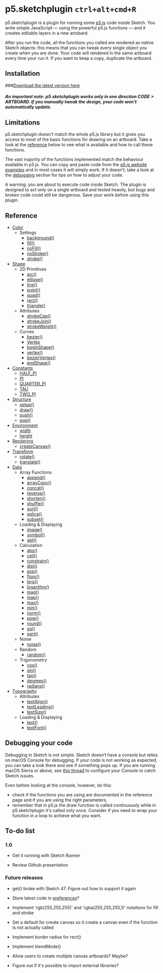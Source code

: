 # p5.sketchplugin `ctrl+alt+cmd+R`

p5.sketchplugin is a plugin for running some [p5.js](http://p5js.org/) code inside Sketch. You write simple JavaScript — using the powerful p5.js functions — and it creates editable layers in a new artobard.

After you run the code, all the functions you called are rendered as native Sketch objects: this means that you can tweak every single object you create when you are done. Your code will rendered in the same artboard every time your run it. If you want to keep a copy, duplicate the artboard.

## Installation

###[Download the latest version here](https://github.com/jacopocolo/p5-sketchplugin/releases)

##### An important note: p5.sketchplugin works only in one direction CODE > ARTBOARD. If you manually tweak the design, your code won't automatically update.

## Limitations

p5.sketchplugin doesn't match the whole p5.js library but it gives you access to most of the basic functions for drawing on an artboard. Take a look at the [reference](#reference) below to see what is available and how to call these functions.

The vast majority of the functions implemented match the behaviour available in p5.js. You can copy and paste code from the [p5.js website examples](https://p5js.org/examples/) and in most cases it will simply work. If it doesn't, take a look at the [debugging](#debugging-your-code) section for tips on how to adjust your code.

A warning: you are about to execute code inside Sketch. The plugin is designed to act only on a single artboard and tested heavily, but bugs and broken code could still be dangerous. Save your work before using this plugin.

## Reference

- [Color](https://github.com/jacopocolo/p5-sketchplugin/blob/master/reference.md#color)
  * Settings
    + [background()](https://github.com/jacopocolo/p5-sketchplugin/blob/master/reference.md#backgroundcolor)
    + [fill()](https://github.com/jacopocolo/p5-sketchplugin/blob/master/reference.md#fillcolor)
    + [noFill()](https://github.com/jacopocolo/p5-sketchplugin/blob/master/reference.md#nofill)
    + [noStroke()](https://github.com/jacopocolo/p5-sketchplugin/blob/master/reference.md#nostroke)
    + [stroke()](https://github.com/jacopocolo/p5-sketchplugin/blob/master/reference.md#strokecolor)
- [Shape](https://github.com/jacopocolo/p5-sketchplugin/blob/master/reference.md#shape)
  * 2D Primitives
    + [arc()](https://github.com/jacopocolo/p5-sketchplugin/blob/master/reference.md#arcxywhstartstop)
    + [ellipse()](https://github.com/jacopocolo/p5-sketchplugin/blob/master/reference.md#ellipsexywh)
    + [line()](https://github.com/jacopocolo/p5-sketchplugin/blob/master/reference.md#linex1y1x2y2)
    + [point()](https://github.com/jacopocolo/p5-sketchplugin/blob/master/reference.md#pointx1y1)
    + [quad()](https://github.com/jacopocolo/p5-sketchplugin/blob/master/reference.md#quadx1y1x2y2x3y3x4y4)
    + [rect()](https://github.com/jacopocolo/p5-sketchplugin/blob/master/reference.md#rectxywh)
    + [triangle()](https://github.com/jacopocolo/p5-sketchplugin/blob/master/reference.md#trianglex1y1x2y2x3y3)
  * Attributes
    + [strokeCap()](https://github.com/jacopocolo/p5-sketchplugin/blob/master/reference.md#strokecapcap)
    + [strokeJoin()](https://github.com/jacopocolo/p5-sketchplugin/blob/master/reference.md#strokejoinjoin)
    + [strokeWeight()](https://github.com/jacopocolo/p5-sketchplugin/blob/master/reference.md#strokeweightn)
  * Curves
    + [bezier()](https://github.com/jacopocolo/p5-sketchplugin/blob/master/reference.md#bezierx1y1x2y2x3y3x4y4)
    + [Vertex](https://github.com/jacopocolo/p5-sketchplugin/blob/master/reference.md#vertex)
    + [beginShape()](https://github.com/jacopocolo/p5-sketchplugin/blob/master/reference.md#beginshape)
    + [vertex()](https://github.com/jacopocolo/p5-sketchplugin/blob/master/reference.md#vertexx1x1)
    + [bezierVertex()](https://github.com/jacopocolo/p5-sketchplugin/blob/master/reference.md#beziervertexx2y2x3y3x4y4)
    + [endShape()](https://github.com/jacopocolo/p5-sketchplugin/blob/master/reference.md#endshapeclose)
- [Constants](https://github.com/jacopocolo/p5-sketchplugin/blob/master/reference.md#constants)
    + [HALF_PI](https://github.com/jacopocolo/p5-sketchplugin/blob/master/reference.md#half_pi)
    + [PI](https://github.com/jacopocolo/p5-sketchplugin/blob/master/reference.md#pi)
    + [QUARTER_PI](https://github.com/jacopocolo/p5-sketchplugin/blob/master/reference.md#quarter_pi)
    + [TAU](https://github.com/jacopocolo/p5-sketchplugin/blob/master/reference.md#tau)
    + [TWO_PI](https://github.com/jacopocolo/p5-sketchplugin/blob/master/reference.md#two_pi)
- [Structure](https://github.com/jacopocolo/p5-sketchplugin/blob/master/reference.md#structure)
    + [setup()](https://github.com/jacopocolo/p5-sketchplugin/blob/master/reference.md#setup)
    + [draw()](https://github.com/jacopocolo/p5-sketchplugin/blob/master/reference.md#draw)
    + [push()](https://github.com/jacopocolo/p5-sketchplugin/blob/master/reference.md#push)
    + [pop()](https://github.com/jacopocolo/p5-sketchplugin/blob/master/reference.md#pop)
- [Environment](https://github.com/jacopocolo/p5-sketchplugin/blob/master/reference.md#environment)
    + [width](https://github.com/jacopocolo/p5-sketchplugin/blob/master/reference.md#width)
    + [height](https://github.com/jacopocolo/p5-sketchplugin/blob/master/reference.md#height)
- [Rendering](https://github.com/jacopocolo/p5-sketchplugin/blob/master/reference.md#rendering)
    + [createCanvas()](https://github.com/jacopocolo/p5-sketchplugin/blob/master/reference.md#createcanvas)
- [Transform](https://github.com/jacopocolo/p5-sketchplugin/blob/master/reference.md#transform)
    + [rotate()](https://github.com/jacopocolo/p5-sketchplugin/blob/master/reference.md#rotateangle)
    + [translate()](https://github.com/jacopocolo/p5-sketchplugin/blob/master/reference.md#translatexy)
- [Data](https://github.com/jacopocolo/p5-sketchplugin/blob/master/reference.md#data)
  * Array Functions
    + [append()](https://github.com/jacopocolo/p5-sketchplugin/blob/master/reference.md#appendarrayvalue)
    + [arrayCopy()](https://github.com/jacopocolo/p5-sketchplugin/blob/master/reference.md#arraycopysrcsrcpositiondstdstpositionlength)
    + [concat()](https://github.com/jacopocolo/p5-sketchplugin/blob/master/reference.md#concatab)
    + [reverse()](https://github.com/jacopocolo/p5-sketchplugin/blob/master/reference.md#reverselist)
    + [shorten()](https://github.com/jacopocolo/p5-sketchplugin/blob/master/reference.md#shortenlist)
    + [shuffle()](https://github.com/jacopocolo/p5-sketchplugin/blob/master/reference.md#shufflearraybool)
    + [sort()](https://github.com/jacopocolo/p5-sketchplugin/blob/master/reference.md#sortlistcount)
    + [splice()](https://github.com/jacopocolo/p5-sketchplugin/blob/master/reference.md#splicelistvalueposition)
    + [subset()](https://github.com/jacopocolo/p5-sketchplugin/blob/master/reference.md#subsetliststartcount)
  * Loading & Displaying
    + [image()](https://github.com/jacopocolo/p5-sketchplugin/blob/master/reference.md#imagenamexy)
    + [symbol()](https://github.com/jacopocolo/p5-sketchplugin/blob/master/reference.md#symbolnamexy)
    + [get()](https://github.com/jacopocolo/p5-sketchplugin/blob/master/reference.md#geturl)
  * Calculation
    + [abs()](https://github.com/jacopocolo/p5-sketchplugin/blob/master/reference.md#absn)
    + [ceil()](https://github.com/jacopocolo/p5-sketchplugin/blob/master/reference.md#ceiln)
    + [constrain()](https://github.com/jacopocolo/p5-sketchplugin/blob/master/reference.md#constrainnlowhigh)
    + [dist()](https://github.com/jacopocolo/p5-sketchplugin/blob/master/reference.md#distx1y1x2y2)
    + [exp()](https://github.com/jacopocolo/p5-sketchplugin/blob/master/reference.md#expn)
    + [floor()](https://github.com/jacopocolo/p5-sketchplugin/blob/master/reference.md#floorn)
    + [lerp()](https://github.com/jacopocolo/p5-sketchplugin/blob/master/reference.md#lerpstartstopamt)
    + [logarithm()](https://github.com/jacopocolo/p5-sketchplugin/blob/master/reference.md#logarithmn)
    + [mag()](https://github.com/jacopocolo/p5-sketchplugin/blob/master/reference.md#magab)
    + [map()](https://github.com/jacopocolo/p5-sketchplugin/blob/master/reference.md#mapvaluestart1stop1start2stop2)
    + [max()](https://github.com/jacopocolo/p5-sketchplugin/blob/master/reference.md#maxn0)
    + [min()](https://github.com/jacopocolo/p5-sketchplugin/blob/master/reference.md#minn0)
    + [norm()](https://github.com/jacopocolo/p5-sketchplugin/blob/master/reference.md#normvaluestartstop)
    + [pow()](https://github.com/jacopocolo/p5-sketchplugin/blob/master/reference.md#powne)
    + [round()](https://github.com/jacopocolo/p5-sketchplugin/blob/master/reference.md#roundn)
    + [sq()](https://github.com/jacopocolo/p5-sketchplugin/blob/master/reference.md#sqn)
    + [sqrt()](https://github.com/jacopocolo/p5-sketchplugin/blob/master/reference.md#sqrtn)
  * Noise
    + [noise()](https://github.com/jacopocolo/p5-sketchplugin/blob/master/reference.md#noisexyz)
  * Random
    + [random()](https://github.com/jacopocolo/p5-sketchplugin/blob/master/reference.md#randomminmax)
  * Trigonometry
    + [cos()](https://github.com/jacopocolo/p5-sketchplugin/blob/master/reference.md#cosangle)
    + [sin()](https://github.com/jacopocolo/p5-sketchplugin/blob/master/reference.md#sinangle)
    + [tan()](https://github.com/jacopocolo/p5-sketchplugin/blob/master/reference.md#tanangle)
    + [degrees()](https://github.com/jacopocolo/p5-sketchplugin/blob/master/reference.md#degreesangle)
    + [radians()](https://github.com/jacopocolo/p5-sketchplugin/blob/master/reference.md#radiansangle)
- [Typography](https://github.com/jacopocolo/p5-sketchplugin/blob/master/reference.md#typography)
  * Attributes
    + [textAlign()](https://github.com/jacopocolo/p5-sketchplugin/blob/master/reference.md#textalignhorizalign)
    + [textLeading()](https://github.com/jacopocolo/p5-sketchplugin/blob/master/reference.md#textleadingn)
    + [textSize()](https://github.com/jacopocolo/p5-sketchplugin/blob/master/reference.md#textsizesize)
  * Loading & Displaying
    + [text()](https://github.com/jacopocolo/p5-sketchplugin/blob/master/reference.md#textstrxyx2y2)
    + [textFont()](https://github.com/jacopocolo/p5-sketchplugin/blob/master/reference.md#textfontfontname)

## Debugging your code
Debugging in Sketch is not simple. Sketch doesn’t have a console but relies on macOS Console for debugging. If your code is not working as expected, you can take a look there and see if something pops up. If you are running macOS Sierra or above, see [this thread](http://sketchplugins.com/d/50-i-can-t-get-anymore-debugging-from-console-app-system-log) to configure your Console to catch Sketch issues.

Even before looking at the console, however, do this:
- check if the functions you are using are documented in the reference page and if you are using the right parameters.
- remember that in p5.js the draw function is called continuously while in p5.sketchplugin it's called only once. Consider if you need to wrap your function in a loop to achieve what you want.

## To-do list

### 1.0

- Get it running with Sketch Runner

- Review Github presentation

### Future releases

- get() broke with Sketch 47. Figure out how to support it again

- Store latest code in [preferences](http://mail.sketchplugins.com/pipermail/dev_sketchplugins.com/2015-February/003019.html)?

- Implement 'rgb(255,255,255)' and 'rgba(255,255,255,1)' notations for fill and stroke

- Set a default for create canvas so it create a canvas even if the function is not actually called

- Implement border radius for rect()

- Implement blendMode()

- Allow users to create multiple canvas artboards? Maybe?

- Figure out if it's possible to import external libraries?
